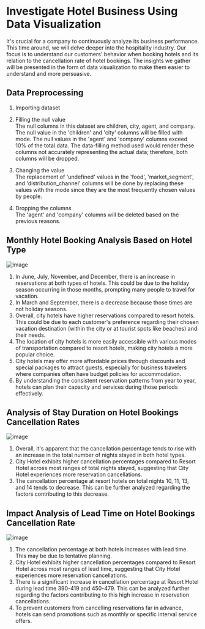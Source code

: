 # **Investigate Hotel Business Using Data Visualization**

It's crucial for a company to continuously analyze its business performance. This time around, we will delve deeper into the hospitality industry. Our focus is to understand our customers' behavior when booking hotels and its relation to the cancellation rate of hotel bookings. The insights we gather will be presented in the form of data visualization to make them easier to understand and more persuasive.

## **Data Preprocessing**
1. Importing dataset

2. Filling the null value<br>
The null columns in this dataset are children, city, agent, and company. The null value in the 'children' and 'city' columns will be filled with mode. The null values in the 'agent' and 'company' columns exceed 10% of the total data. The data-filling method used would render these columns not accurately representing the actual data; therefore, both columns will be dropped.

3. Changing the value<br>
The replacement of 'undefined' values in the 'food', 'market_segment', and 'distribution_channel' columns will be done by replacing these values with the mode since they are the most frequently chosen values by people.

4. Dropping the columns<br>
The 'agent' and 'company' columns will be deleted based on the previous reasons.

## **Monthly Hotel Booking Analysis Based on Hotel Type**
![image](https://github.com/kevinhaposan/Investigate-Hotel-Business-Using-Data-Visualization/assets/156397084/1236533f-e517-4808-b9bd-e25e159325c8)<br>
1. In June, July, November, and December, there is an increase in reservations at both types of hotels. This could be due to the holiday season occurring in those months, prompting many people to travel for vacation.
2. In March and September, there is a decrease because those times are not holiday seasons.
3. Overall, city hotels have higher reservations compared to resort hotels. This could be due to each customer's preference regarding their chosen vacation destination (within the city or at tourist spots like beaches) and their needs.
4. The location of city hotels is more easily accessible with various modes of transportation compared to resort hotels, making city hotels a more popular choice.
5. City hotels may offer more affordable prices through discounts and special packages to attract guests, especially for business travelers where companies often have budget policies for accommodation.
6. By understanding the consistent reservation patterns from year to year, hotels can plan their capacity and services during those periods effectively.


## **Analysis of Stay Duration on Hotel Bookings Cancellation Rates**
![image](https://github.com/kevinhaposan/Investigate-Hotel-Business-Using-Data-Visualization/assets/156397084/27e34ad1-dc08-4532-9170-bd4cc2ca4dae) <br>
1. Overall, it's apparent that the cancellation percentage tends to rise with an increase in the total number of nights stayed in both hotel types.
2. City Hotel exhibits higher cancellation percentages compared to Resort Hotel across most ranges of total nights stayed, suggesting that City Hotel experiences more reservation cancellations.
3. The cancellation percentage at resort hotels on total nights 10, 11, 13, and 14 tends to decrease. This can be further analyzed regarding the factors contributing to this decrease.

## **Impact Analysis of Lead Time on Hotel Bookings Cancellation Rate**
![image](https://github.com/kevinhaposan/Investigate-Hotel-Business-Using-Data-Visualization/assets/156397084/329de374-c743-4649-b42c-1bb83a10bec8) <br>
1. The cancellation percentage at both hotels increases with lead time. This may be due to tentative planning.
2. City Hotel exhibits higher cancellation percentages compared to Resort Hotel across most ranges of lead time, suggesting that City Hotel experiences more reservation cancellations.
3. There is a significant increase in cancellation percentage at Resort Hotel during lead time 390-419 and 450-479. This can be analyzed further regarding the factors contributing to this high increase in reservation cancellations.
4. To prevent customers from cancelling reservations far in advance, hotels can send promotions such as monthly or specific interval service offers.
